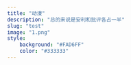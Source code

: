 ```yaml
---
title: "动漫"
description: "总的来说是安利和批评各占一半"
slug: "test"
image: "1.png"
style:
    background: "#FAD6FF"
    color: "#333333"
---
```

